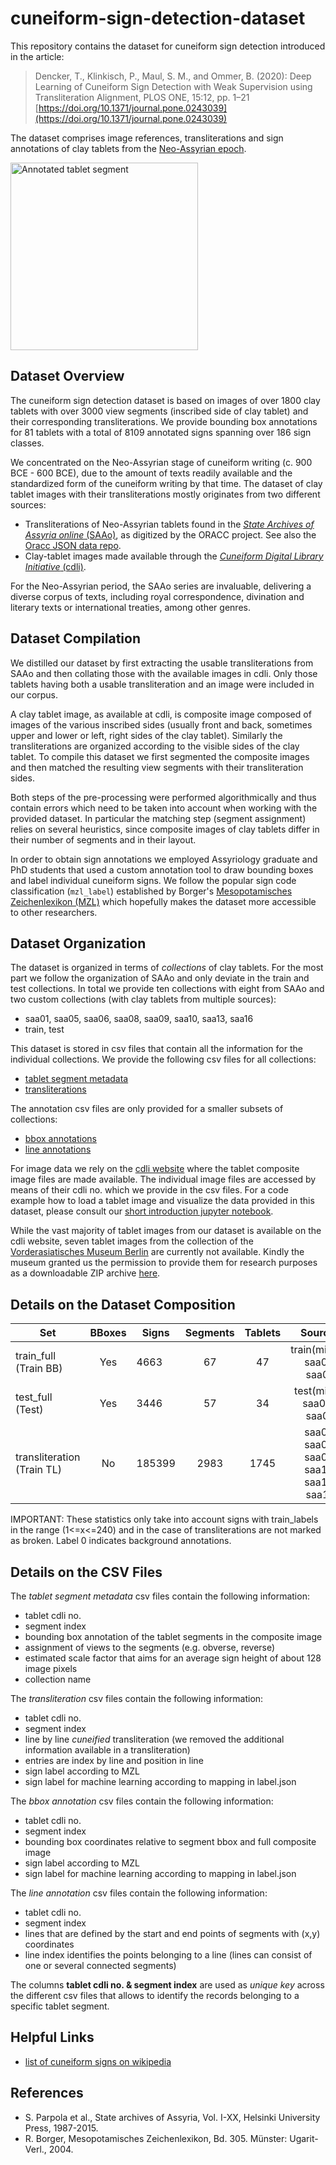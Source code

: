 # cuneiform-sign-detection-dataset

This repository contains the dataset for cuneiform sign detection introduced in the article:
>Dencker, T., Klinkisch, P., Maul, S. M., and Ommer, B. (2020): Deep Learning of Cuneiform Sign Detection with Weak Supervision using Transliteration Alignment, PLOS ONE, 15:12, pp. 1–21
>[https://doi.org/10.1371/journal.pone.0243039](https://doi.org/10.1371/journal.pone.0243039)


The dataset comprises image references, transliterations and sign annotations of clay tablets from the [Neo-Assyrian epoch](https://en.wikipedia.org/wiki/Neo-Assyrian_Empire).

<!--- <img src="/images/test/tablet_segment_annotated.png" alt="Annotated tablet segment" width="300"/> -->
<img src="https://cunei.iwr.uni-heidelberg.de/cuneiformbrowser/functions/tablet_segment_annotated.png" alt="Annotated tablet segment" width="300"/>


## Dataset Overview

The cuneiform sign detection dataset is based on images of over 1800 clay tablets with over 3000 view segments (inscribed side of clay tablet) and their corresponding transliterations. We provide bounding box annotations for 81 tablets with a total of 8109 annotated signs spanning over 186 sign classes.

We concentrated on the Neo-Assyrian stage of cuneiform writing (c. 900 BCE - 600 BCE), due to the amount of texts readily available and the standardized form of the cuneiform writing by that time. The dataset of clay tablet images with their transliterations mostly originates from two different sources:

- Transliterations of Neo-Assyrian tablets found in the [*State Archives of Assyria online* (SAAo)](http://oracc.museum.upenn.edu/saao/), as digitized by the ORACC project. See also the [Oracc JSON data repo](https://github.com/oracc/json).
- Clay-tablet images made available through the [*Cuneiform Digital Library Initiative* (cdli)](https://cdli.ucla.edu/).

For the Neo-Assyrian period, the SAAo series are invaluable, delivering a diverse corpus of texts, including royal correspondence, divination and literary texts or international treaties, among other genres.

## Dataset Compilation

We distilled our dataset by first extracting the usable transliterations from SAAo and then collating those with the available images in cdli. Only those tablets having both a usable transliteration and an image were included in our corpus.

A clay tablet image, as available at cdli, is composite image composed of images of the various inscribed sides (usually front and back, sometimes upper and lower or left, right sides of the clay tablet).
Similarly the transliterations are organized according to the visible sides of the clay tablet.
To compile this dataset we first segmented the composite images and then matched the resulting view segments with their transliteration sides.

Both steps of the pre-processing were performed algorithmically and thus contain errors which need to be taken into account when working with the provided dataset.
In particular the matching step (segment assignment) relies on several heuristics, since composite images of clay tablets differ in their number of segments and in their layout.

In order to obtain sign annotations we employed Assyriology graduate and PhD students that used a custom annotation tool to draw bounding boxes and label individual cuneiform signs. We follow the popular sign code classification (`mzl_label`) established by Borger's [Mesopotamisches Zeichenlexikon (MZL)](#mzl) which hopefully makes the dataset more accessible to other researchers.


## Dataset Organization

The dataset is organized in terms of *collections* of clay tablets.
For the most part we follow the organization of SAAo and only deviate in the train and test collections.
In total we provide ten collections with eight from SAAo and two custom collections (with clay tablets from multiple sources):

- saa01, saa05, saa06, saa08, saa09, saa10, saa13, saa16
- train, test

This dataset is stored in csv files that contain all the information for the individual collections. We provide the following csv files for all collections:
- [tablet segment metadata](./segments/)
- [transliterations](./transliterations/)

The annotation csv files are only provided for a smaller subsets of collections:
- [bbox annotations](./annotations/)
- [line annotations](./annotations/)

For image data we rely on the [cdli website](https://cdli.ucla.edu/) where the tablet composite image files are made available. The individual image files are accessed by means of their cdli no. which we provide in the csv files. For a code example how to load a tablet image and visualize the data provided in this dataset, please consult our [short introduction jupyter notebook](Cuneiform_Sign_Detection_Dataset_Introduction.ipynb).

While the vast majority of tablet images from our dataset is available on the cdli website, seven tablet images from the collection of the [Vorderasiatisches Museum Berlin](https://www.smb.museum/en/museums-institutions/vorderasiatisches-museum/home.html) are currently not available. Kindly the museum granted us the permission to provide them for research purposes as a downloadable ZIP archive [here](https://cunei.iwr.uni-heidelberg.de/cuneiformbrowser/model_weights/VAT_train_images.zip).

## Details on the Dataset Composition

| Set | BBoxes | Signs | Segments | Tablets | Sources |
|-----|:---:|------|:-----:|:-----:|:-----:|
| train_full (Train BB) | Yes | 4663 | 67 |  47 | train(mixed), saa05, saa09 |
| test_full (Test) | Yes | 3446 | 57 |  34 | test(mixed, saa03), saa06 |
| transliteration (Train TL) | No | 185399 | 2983 |  1745 |  saa01, saa05, saa08, saa10, saa13, saa16 |

IMPORTANT: These statistics only take into account signs with train_labels in the range (1<=x<=240) and in the case of transliterations are not marked as broken. Label 0 indicates background annotations.


## Details on the CSV Files

The *tablet segment metadata* csv files contain the following information:

- tablet cdli no.
- segment index
- bounding box annotation of the tablet segments in the composite image
- assignment of views to the segments (e.g. obverse, reverse)
- estimated scale factor that aims for an average sign height of about 128 image pixels
- collection name

The *transliteration* csv files contain the following information:

- tablet cdli no.
- segment index
- line by line *cuneified* transliteration (we removed the additional information available in a transliteration)
- entries are index by line and position in line
- sign label according to MZL
- sign label for machine learning according to mapping in label.json

The *bbox annotation* csv files contain the following information:

- tablet cdli no.
- segment index
- bounding box coordinates relative to segment bbox and full composite image
- sign label according to MZL
- sign label for machine learning according to mapping in label.json

The *line annotation* csv files contain the following information:

- tablet cdli no.
- segment index
- lines that are defined by the start and end points of segments with (x,y) coordinates
- line index identifies the points belonging to a line (lines can consist of one or several connected segments)


The columns **tablet cdli no. & segment index** are used as *unique key* across the different csv files that allows to identify the records belonging to a specific tablet segment.


## Helpful Links

- [list of cuneiform signs on wikipedia](https://en.wikipedia.org/wiki/List_of_cuneiform_signs)

## References

- <a id='saa'>S. Parpola et al., State archives of Assyria, Vol. I-XX, Helsinki University Press, 1987-2015.</a>
- <a id='mzl'>R. Borger, Mesopotamisches Zeichenlexikon, Bd. 305. Münster: Ugarit-Verl., 2004.</a>
